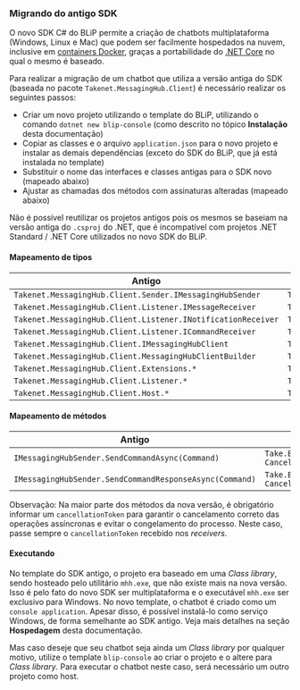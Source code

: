 ### Migrando do antigo SDK

O novo SDK C# do BLiP permite a criação de chatbots multiplataforma (Windows, Linux e Mac) que podem ser facilmente hospedados na nuvem, inclusive em [containers Docker](https://www.docker.com/), graças a portabilidade do [.NET Core](https://dot.net/core) no qual o mesmo é baseado.

Para realizar a migração de um chatbot que utiliza a versão antiga do SDK (baseada no pacote `Takenet.MessagingHub.Client`) é necessário realizar os seguintes passos:

- Criar um novo projeto utilizando o template do BLiP, utilizando o comando `dotnet new blip-console` (como descrito no tópico **Instalação** desta documentação)
- Copiar as classes e o arquivo `application.json` para o novo projeto e instalar as demais dependências (exceto do SDK do BLiP, que já está instalada no template)
- Substituir o nome das interfaces e classes antigas para o SDK novo (mapeado abaixo)
- Ajustar as chamadas dos métodos com assinaturas alteradas (mapeado abaixo)

Não é possível reutilizar os projetos antigos pois os mesmos se baseiam na versão antiga do `.csproj` do .NET, que é incompatível com projetos .NET Standard / .NET Core utilizados no novo SDK do BLiP.

#### Mapeamento de tipos

| Antigo                                                       | Novo                                       |
|--------------------------------------------------------------|--------------------------------------------|
| `Takenet.MessagingHub.Client.Sender.IMessagingHubSender`     | `Take.Blip.Client.ISender`                 |
| `Takenet.MessagingHub.Client.Listener.IMessageReceiver`      | `Take.Blip.Client.IMessageReceiver`        |
| `Takenet.MessagingHub.Client.Listener.INotificationReceiver` | `Take.Blip.Client.INotificationReceiver`   |
| `Takenet.MessagingHub.Client.Listener.ICommandReceiver`      | `Take.Blip.Client.ICommandReceiver`        |
| `Takenet.MessagingHub.Client.IMessagingHubClient`            | `Take.Blip.Client.IBlipClient`             |
| `Takenet.MessagingHub.Client.MessagingHubClientBuilder`      | `Take.Blip.Client.BlipClientBuilder`       |
| `Takenet.MessagingHub.Client.Extensions.*`                   | `Take.Blip.Client.Extensions.*`            |
| `Takenet.MessagingHub.Client.Listener.*`                     | `Take.Blip.Client.Receivers.*`             |
| `Takenet.MessagingHub.Client.Host.*`                         | `Take.Blip.Client.Activation.*`            |

#### Mapeamento de métodos

| Antigo                                                  | Novo                                                                      |
|---------------------------------------------------------|---------------------------------------------------------------------------|
| `IMessagingHubSender.SendCommandAsync(Command)`         | `Take.Blip.Client.ISender.ProcessCommandAsync(Command, CancellationToken)`|
| `IMessagingHubSender.SendCommandResponseAsync(Command)` | `Take.Blip.Client.ISender.SendCommandAsync(Command, CancellationToken)`   |

Observação: Na maior parte dos métodos da nova versão, é obrigatório informar um `cancellationToken` para garantir o cancelamento correto das operações assíncronas e evitar o congelamento do processo. Neste caso, passe sempre o `cancellationToken` recebido nos *receivers*.

#### Executando

No template do SDK antigo, o projeto era baseado em uma *Class library*, sendo hosteado pelo utilitário `mhh.exe`, que não existe mais na nova versão. Isso é pelo fato do novo SDK ser multiplataforma e o executável `mhh.exe` ser exclusivo para Windows. No novo template, o chatbot é criado como um `console application`. Apesar disso, é possível instalá-lo como serviço Windows, de forma semelhante ao SDK antigo. Veja mais detalhes na seção **Hospedagem** desta documentação.

Mas caso deseje que seu chatbot seja ainda um *Class library* por qualquer motivo, utilize o template `blip-console` ao criar o projeto e o altere para *Class library*. Para executar o chatbot neste caso, será necessário um outro projeto como host.


